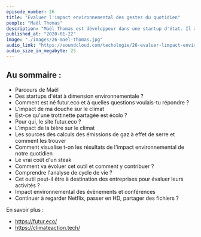```yaml
---
episode_number: 26
title: "Évaluer l'impact environnemental des gestes du quotidien"
people: "Maël Thomas"
description: "Maël Thomas est développeur dans une startup d'état. Il a créé un outil en ligne pour évaluer l'impact de chaque geste du quotidien."
published_at: "2020-01-22"
image: "./images/26-mael-thomas.jpg"
audio_link: "https://soundcloud.com/techologie/26-evaluer-limpact-environnemental-des-gestes-du-quotidien-avec-mael-thomas"
audio_size_in_megabyte: 25
---
```


## Au sommaire :

* Parcours de Maël
* Des startups d'état à dimension environnementale ?
* Comment est né futur.eco et à quelles questions voulais-tu répondre ?
* L'impact de ma douche sur le climat
* Est-ce qu'une trottinette partagée est écolo ?
* Pour qui, le site futur.eco ?
* L'impact de la bière sur le climat
* Les sources des calculs des émissions de gaz à effet de serre et comment les trouver
* Comment visualise t-on les résultats de l'impact environnemental de notre quotidien
* Le vrai coût d'un steak
* Comment va évoluer cet outil et comment y contribuer ?
* Comprendre l'analyse de cycle de vie ?
* Cet outil peut-il être à destination des entreprises pour évaluer leurs activités ?
* Impact environnemental des évènements et conférences
* Continuer à regarder Netflix, passer en HD, partager des fichiers ?

<div class="block">

En savoir plus :

* https://futur.eco/
* https://climateaction.tech/

</div>
